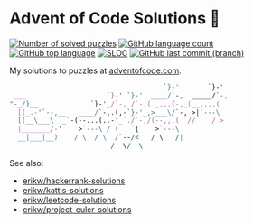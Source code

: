 # Advent of Code Solutions 🎄
[![Number of solved puzzles](https://img.shields.io/github/directory-file-count/erikw/advent-of-code-solutions?extension=txt)](#)
[![GitHub language count](https://img.shields.io/github/languages/count/erikw/advent-of-code-solutions)](#)
[![GitHub top language](https://img.shields.io/github/languages/top/erikw/advent-of-code-solutions)](#)
[![SLOC](https://img.shields.io/tokei/lines/github/erikw/advent-of-code-solutions?logo=codefactor&logoColor=lightgrey)](#)
[![GitHub last commit (branch)](https://img.shields.io/github/last-commit/erikw/advent-of-code-solutions/main)](#)

My solutions to puzzles at [adventofcode.com](https://adventofcode.com/).




```perl
                                      `}-'       `}-'
 ___                    `}-' `}-'  ____/`-,  _____/`-,
"-_/}__             `}-'_/`-, /`-,( _,,.{-,_(__,,,.(
  [(_.-'`--,__   ____/`-,.(,-`}-'_,>___\/`-, >|`---\
  [(__\___\  _`-(--...(..-'_`./`-,/(--,,.(  //    / >
  |_______/-'    >`---\ / (   `{    >`---\ 
  __|___|__)    / \  / \  /`--/<   / \   /|
                         /  \/  \
```

See also:
* [erikw/hackerrank-solutions](https://github.com/erikw/hackerrank-solutions/)
* [erikw/kattis-solutions](https://github.com/erikw/kattis-solutions/)
* [erikw/leetcode-solutions](https://github.com/erikw/leetcode-solutions/)
* [erikw/project-euler-solutions](https://github.com/erikw/project-euler-solutions)

